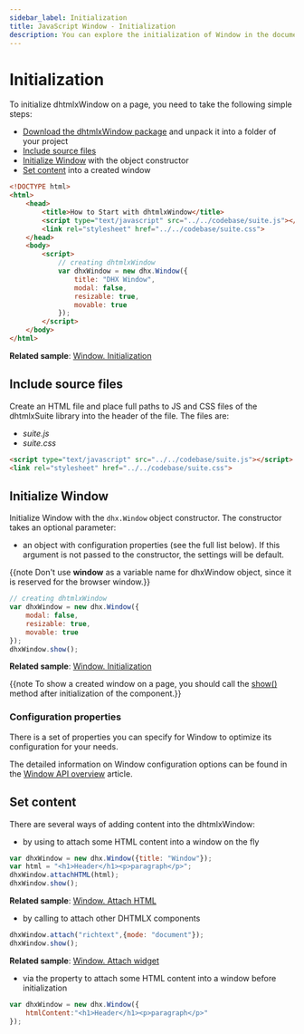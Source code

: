 ```yaml
---
sidebar_label: Initialization
title: JavaScript Window - Initialization 
description: You can explore the initialization of Window in the documentation of the DHTMLX JavaScript UI library. Browse developer guides and API reference, try out code examples and live demos, and download a free 30-day evaluation version of DHTMLX Suite 7.
---
```


# Initialization

To initialize dhtmlxWindow on a page, you need to take the following simple steps:

- [Download the dhtmlxWindow package](https://dhtmlx.com/docs/products/dhtmlxSuite/download.shtml) and unpack it into a folder of your project
- [Include source files](#include-source-files)
- [Initialize Window](#initialize-window) with the object constructor
- [Set content](#set-content) into a created window

~~~html title="index.html"
<!DOCTYPE html>
<html>
    <head>
        <title>How to Start with dhtmlxWindow</title>         
        <script type="text/javascript" src="../../codebase/suite.js"></script>
        <link rel="stylesheet" href="../../codebase/suite.css">
    </head>
    <body>
        <script>
            // creating dhtmlxWindow 
            var dhxWindow = new dhx.Window({
                title: "DHX Window",
				modal: false,
				resizable: true,
				movable: true
			});
        </script>
    </body>
</html>
~~~

**Related sample**: [Window. Initialization](https://snippet.dhtmlx.com/6qqezjxe)

## Include source files

Create an HTML file and place full paths to JS and CSS files of the dhtmlxSuite library into the header of the file. The files are:

- *suite.js*
- *suite.css*

~~~html title="index.html"
<script type="text/javascript" src="../../codebase/suite.js"></script>
<link rel="stylesheet" href="../../codebase/suite.css">
~~~

## Initialize Window

Initialize Window with the `dhx.Window` object constructor. The constructor takes an optional parameter:

- an object with configuration properties (see the full list below). If this argument is not passed to the constructor, the settings will be default.

{{note Don't use **window** as a variable name for dhxWindow object, since it is reserved for the browser window.}}

~~~js title="script.js"
// creating dhtmlxWindow
var dhxWindow = new dhx.Window({
    modal: false,
	resizable: true,
	movable: true
});
dhxWindow.show();
~~~

**Related sample**: [Window. Initialization](https://snippet.dhtmlx.com/6qqezjxe)

{{note To show a created window on a page, you should call the [show()](window/api/window_show_method.md) method after initialization of the component.}}

### Configuration properties

There is a set of properties you can specify for Window to optimize its configuration for your needs.

The detailed information on Window configuration options can be found in the [Window API overview](window/api/api_overview.md#properties) article.

## Set content

There are several ways of adding content into the dhtmlxWindow:

- by using [](window/api/window_attachhtml_method.md) to attach some HTML content into a window on the fly

~~~js
var dhxWindow = new dhx.Window({title: "Window"});
var html = "<h1>Header</h1><p>paragraph</p>";
dhxWindow.attachHTML(html);
dhxWindow.show();
~~~

**Related sample**: [Window. Attach HTML](https://snippet.dhtmlx.com/6uelt44m)

- by calling [](window/api/window_attach_method.md) to attach other DHTMLX components

~~~js
dhxWindow.attach("richtext",{mode: "document"});
dhxWindow.show();
~~~

**Related sample**: [Window. Attach widget](https://snippet.dhtmlx.com/t9ncuuou)

- via the [](window/api/window_html_config.md) property to attach some HTML content into a window before initialization

~~~js
var dhxWindow = new dhx.Window({
	htmlContent:"<h1>Header</h1><p>paragraph</p>"
});
~~~
